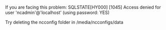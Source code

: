 If you are facing this problem:
SQLSTATE[HY000] [1045] Access denied for user 'ncadmin'@'localhost' (using password: YES)

Try deleting the ncconfig folder in /media/ncconfigs/data